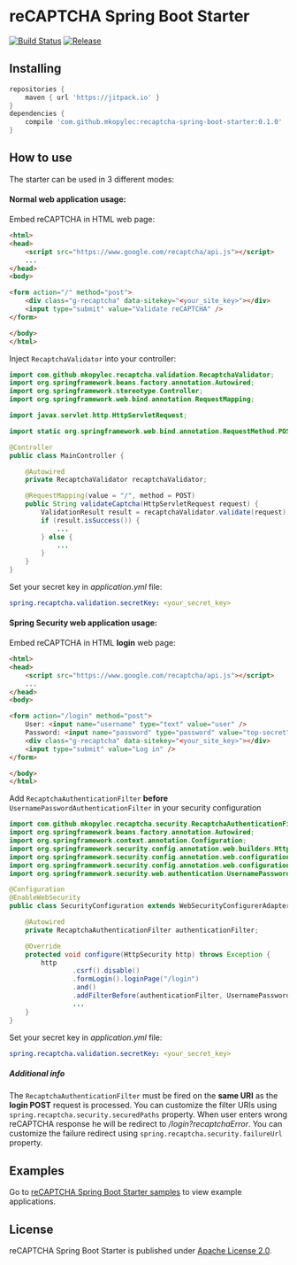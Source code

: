 # reCAPTCHA Spring Boot Starter
[![Build Status](https://travis-ci.org/mkopylec/recaptcha-spring-boot-starter.svg?branch=master)](https://travis-ci.org/mkopylec/recaptcha-spring-boot-starter)
[![Release](https://img.shields.io/github/release/mkopylec/recaptcha-spring-boot-starter.svg?label=JitPack)](https://jitpack.io/#mkopylec/recaptcha-spring-boot-starter)

## Installing

```groovy
repositories {
    maven { url 'https://jitpack.io' }
}
dependencies {
    compile 'com.github.mkopylec:recaptcha-spring-boot-starter:0.1.0'
}
```

## How to use
The starter can be used in 3 different modes:

#### Normal web application usage:
Embed reCAPTCHA in HTML web page:

```html
<html>
<head>
    <script src="https://www.google.com/recaptcha/api.js"></script>
    ...
</head>
<body>

<form action="/" method="post">
    <div class="g-recaptcha" data-sitekey="<your_site_key>"></div>
    <input type="submit" value="Validate reCAPTCHA" />
</form>

</body>
</html>
```

Inject `RecaptchaValidator` into your controller:

```java
import com.github.mkopylec.recaptcha.validation.RecaptchaValidator;
import org.springframework.beans.factory.annotation.Autowired;
import org.springframework.stereotype.Controller;
import org.springframework.web.bind.annotation.RequestMapping;

import javax.servlet.http.HttpServletRequest;

import static org.springframework.web.bind.annotation.RequestMethod.POST;

@Controller
public class MainController {

    @Autowired
    private RecaptchaValidator recaptchaValidator;

    @RequestMapping(value = "/", method = POST)
    public String validateCaptcha(HttpServletRequest request) {
        ValidationResult result = recaptchaValidator.validate(request);
        if (result.isSuccess()) {
            ...
        } else {
            ...
        }
    }
}
```

Set your secret key in _application.yml_ file:

```yaml
spring.recaptcha.validation.secretKey: <your_secret_key>
```

#### Spring Security web application usage:
Embed reCAPTCHA in HTML **login** web page:

```html
<html>
<head>
    <script src="https://www.google.com/recaptcha/api.js"></script>
    ...
</head>
<body>

<form action="/login" method="post">
    User: <input name="username" type="text" value="user" />
    Password: <input name="password" type="password" value="top-secret" />
    <div class="g-recaptcha" data-sitekey="<your_site_key>"></div>
    <input type="submit" value="Log in" />
</form>

</body>
</html>
```

Add `RecaptchaAuthenticationFilter` **before** `UsernamePasswordAuthenticationFilter` in your security configuration

```java
import com.github.mkopylec.recaptcha.security.RecaptchaAuthenticationFilter;
import org.springframework.beans.factory.annotation.Autowired;
import org.springframework.context.annotation.Configuration;
import org.springframework.security.config.annotation.web.builders.HttpSecurity;
import org.springframework.security.config.annotation.web.configuration.EnableWebSecurity;
import org.springframework.security.config.annotation.web.configuration.WebSecurityConfigurerAdapter;
import org.springframework.security.web.authentication.UsernamePasswordAuthenticationFilter;

@Configuration
@EnableWebSecurity
public class SecurityConfiguration extends WebSecurityConfigurerAdapter {

    @Autowired
    private RecaptchaAuthenticationFilter authenticationFilter;

    @Override
    protected void configure(HttpSecurity http) throws Exception {
        http
                .csrf().disable()
                .formLogin().loginPage("/login")
                .and()
                .addFilterBefore(authenticationFilter, UsernamePasswordAuthenticationFilter.class)
                ...
    }
}
```

Set your secret key in _application.yml_ file:

```yaml
spring.recaptcha.validation.secretKey: <your_secret_key>
```

##### Additional info
The `RecaptchaAuthenticationFilter` must be fired on the **same URI** as the **login POST** request is processed.
You can customize the filter URIs using `spring.recaptcha.security.securedPaths` property.
When user enters wrong reCAPTCHA response he will be redirect to _/login?recaptchaError_.
You can customize the failure redirect using `spring.recaptcha.security.failureUrl` property.

## Examples
Go to [reCAPTCHA Spring Boot Starter samples](https://github.com/mkopylec/recaptcha-spring-boot-starter-samples) to view example applications.

## License
reCAPTCHA Spring Boot Starter is published under [Apache License 2.0](http://www.apache.org/licenses/LICENSE-2.0).
